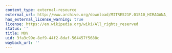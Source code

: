 ```yaml
---
content_type: external-resource
external_url: http://www.archive.org/download/MITRES21F.01S10_HIRAGANA_EXERCISES/4b5.mov
has_external_license_warning: true
license: https://en.wikipedia.org/wiki/All_rights_reserved
status: ''
title: MOV
uid: 3fa3c99e-8ef9-44f2-8daf-564457f5688c
wayback_url: ''
---
```

